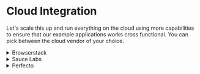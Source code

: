 Cloud Integration
=================

Let's scale this up and run everything on the cloud using more capabilities to ensure that our example applications works cross functional. You can pick between the cloud vendor of your choice.

<details>

<summary>Browserstack</summary>

#### [Browserstack](https://www.browserstack.com/)

The objectives are:

1. Export Browserstack credentials as environment variables
1. Create a separate config file to run tests locally or in Browserstack
1. Modify your NPM scripts to be able to run tests locally or in Browserstack
1. Add [`@wdio/browserstack-service`](https://www.npmjs.com/package/@wdio/browserstack-service) to have a better integration with Browserstack
1. Add 3 more browser capabilities to run your tests
1. Make sure all your tests run in the same build
1. __Bonus:__ run tests using [Test Observability](https://webdriver.io/docs/browserstack-service#testobservability)
1. __Bonus:__ run tests through [Browserstack Tunnel](https://www.browserstack.com/docs/automate/selenium/getting-started/nodejs/webdriverio/local-testing)
1. __Bonus:__ add another workflow to your GitHub Action that runs tests on Browserstack (Note: make sure to register your Browserstack credentials as environment variables)

BrowserStack offers a comprehensive test stack for developers and testers to test websites and mobile apps on real browsers and devices. It provides AI-powered testing workflows, seamless integrations, and customer success stories.

</details>

<details>

<summary>Sauce Labs</summary>

#### [Sauce Labs](https://saucelabs.com/)

The objectives are:

1. Export Sauce credentials as environment variables
1. Create a separate config file to run tests locally or on Sauce Labs
1. Modify your NPM scripts to be able to run tests locally or on Sauce
1. Add [`@wdio/sauce-service`](https://www.npmjs.com/package/@wdio/sauce-service) to have a better integration with Sauce
1. Add 3 more browser capabilities to run your tests
1. Make sure all your tests run in the same build
1. __Bonus:__ run tests in the EU data-center
1. __Bonus:__ run tests through [Sauce Connect Proxy](https://wiki.saucelabs.com/display/DOCS/Sauce+Connect+Proxy)
1. __Bonus:__ add another workflow to your GitHub Action that runs tests on Sauce Labs (Note: make sure to register your Sauce Labs credentials as environment variables)

If you want to scale up your tests and run them with different configurations using different browser you will realize that it becomes difficult to maintain a set of browser environments with their drivers. Here is where Sauce Labs comes in. Sauce Labs is the world largest grid of browser and mobile environments. With WebdriverIO you only need to provide the username and access key information in your config file to get up and running and be able to run your tests in over 1000 different environments.

As best practice we recommend to create different config files for every environment you want to run your tests in. With that you can easily switch back and forth between these environments. To avoid code duplication it is good to move all configs into a main config file and inherit these configs a config files that define special options to serve its environment.

With the [`@wdio/sauce-service`](https://www.npmjs.com/package/@wdio/sauce-service) WebdriverIO provides a simple plugin that improves the integration with Sauce. Among other things it updates the job status for you and gives the job a name based on the test file.

__Note:__ In order to find the correct capabilities for your environment, Sauce Labs has a handy [platform configurator](https://wiki.saucelabs.com/display/DOCS/Platform+Configurator) that allows you to click together your environment.

</details>

<details>

<summary>Perfecto</summary>

#### [Perfecto](https://www.perfecto.io/)

The objectives are:

1. Export Perfecto credentials as environment variables
1. Create a separate config file to run tests locally or in Perfecto
1. Modify your NPM scripts to be able to run tests locally or in Perfecto
1. Add 3 more browser capabilities to run your tests
1. Make sure all your tests run in the same build

</details>
